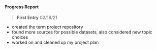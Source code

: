 #### Progress Report

> **First Entry** 02/18/21
- created the term project repository
- found more sources for possible datasets, also considered new topic choices
- worked on and cleaned up my project plan 
